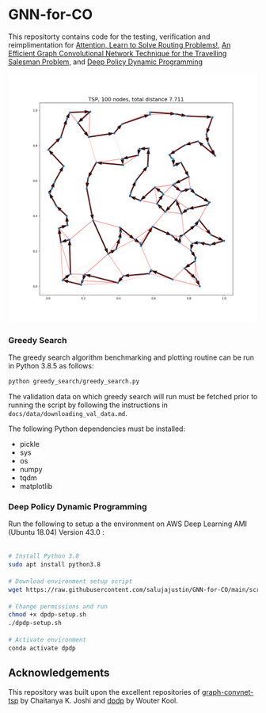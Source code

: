 # GNN-for-CO

This repositorty contains code for the testing, verification and reimplimentation for [Attention, Learn to Solve Routing Problems!](https://arxiv.org/abs/1803.08475), [An Efficient Graph Convolutional Network Technique for the Travelling Salesman Problem](https://arxiv.org/abs/1906.01227), and [Deep Policy Dynamic Programming](https://arxiv.org/abs/2102.11756)

![pipeline](res/tsp.png)

### Greedy Search

The greedy search algorithm benchmarking and plotting routine can be run in Python 3.8.5 as follows:
```bash
python greedy_search/greedy_search.py
```

The validation data on which greedy search will run must be fetched prior to running the script by following the instructions in ```docs/data/downloading_val_data.md```.

The following Python dependencies must be installed:
- pickle
- sys
- os
- numpy
- tqdm
- matplotlib

### Deep Policy Dynamic Programming

Run the following to setup a the environment on AWS Deep Learning AMI (Ubuntu 18.04) Version 43.0 : 
```bash

# Install Python 3.8
sudo apt install python3.8

# Download environment setup script
wget https://raw.githubusercontent.com/salujajustin/GNN-for-CO/main/scripts/dpdp-setup.sh

# Change permissions and run
chmod +x dpdp-setup.sh
./dpdp-setup.sh

# Activate environment
conda activate dpdp
```


## Acknowledgements
This repository was built upon the excellent repositories of [graph-convnet-tsp](https://github.com/chaitjo/graph-convnet-tsp) by Chaitanya K. Joshi and [dpdp](https://github.com/wouterkool/dpdp) by Wouter Kool.
